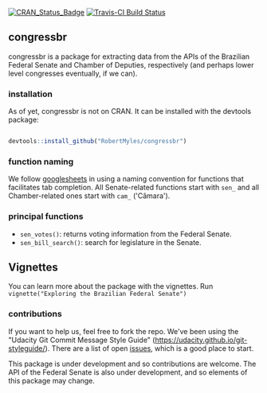 
[![CRAN\_Status\_Badge](http://www.r-pkg.org/badges/version/congressbr)](https://cran.r-project.org/package=congressbr) [![Travis-CI Build Status](https://travis-ci.org/RobertMyles/congressbr.svg?branch=master)](https://travis-ci.org/RobertMyles/congressbr)

congressbr
----------

congressbr is a package for extracting data from the APIs of the Brazilian Federal Senate and Chamber of Deputies, respectively (and perhaps lower level congresses eventually, if we can).

### installation

As of yet, congressbr is not on CRAN. It can be installed with the devtools package:

``` r

devtools::install_github("RobertMyles/congressbr")
```

### function naming

We follow [googlesheets](https://github.com/jennybc/googlesheets) in using a naming convention for functions that facilitates tab completion. All Senate-related functions start with `sen_` and all Chamber-related ones start with `cam_` ('Câmara').

### principal functions

-   `sen_votes()`: returns voting information from the Federal Senate.
-   `sen_bill_search()`: search for legislature in the Senate.

Vignettes
---------

You can learn more about the package with the vignettes. Run `vignette("Exploring the Brazilian Federal Senate")`

### contributions

If you want to help us, feel free to fork the repo. We've been using the "Udacity Git Commit Message Style Guide" (<https://udacity.github.io/git-styleguide/>). There are a list of open [issues](https://github.com/RobertMyles/congressbr/issues), which is a good place to start.

This package is under development and so contributions are welcome. The API of the Federal Senate is also under development, and so elements of this package may change.
